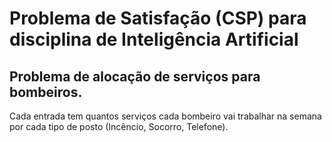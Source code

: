 # Problema de Satisfação (CSP) para disciplina de Inteligência Artificial

## Problema de alocação de serviços para bombeiros. 

Cada entrada tem quantos serviços cada bombeiro vai trabalhar na semana por cada tipo de posto (Incêncio, Socorro, Telefone).

